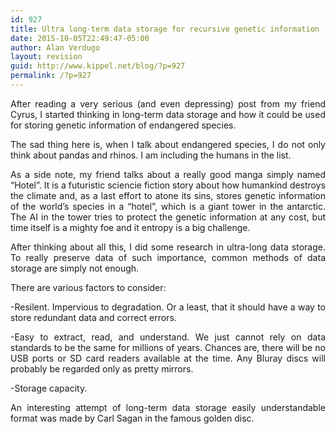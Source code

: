 ```yaml
---
id: 927
title: Ultra long-term data storage for recursive genetic information
date: 2015-10-05T22:49:47-05:00
author: Alan Verdugo
layout: revision
guid: http://www.kippel.net/blog/?p=927
permalink: /?p=927
---
```

<p style="text-align: justify;">
  After reading a very serious (and even depressing) post from my friend Cyrus, I started thinking in long-term data storage and how it could be used for storing genetic information of endangered species.
</p>

<p style="text-align: justify;">
  The sad thing here is, when I talk about endangered species, I do not only think about pandas and rhinos. I am including the humans in the list.
</p>

<p style="text-align: justify;">
  As a side note, my friend talks about a really good manga simply named &#8220;Hotel&#8221;. It is a futuristic sciencie fiction story about how humankind destroys the climate and, as a last effort to atone its sins, stores genetic information of the world&#8217;s species in a &#8220;hotel&#8221;, which is a giant tower in the antarctic. The AI in the tower tries to protect the genetic information at any cost, but time itself is a mighty foe and it entropy is a big challenge.
</p>

<p style="text-align: justify;">
  After thinking about all this, I did some research in ultra-long data storage. To really preserve data of such importance, common methods of data storage are simply not enough.
</p>

<p style="text-align: justify;">
  There are various factors to consider:
</p>

<p style="text-align: justify;">
  -Resilent. Impervious to degradation. Or a least, that it should have a way to store redundant data and correct errors.
</p>

<p style="text-align: justify;">
  -Easy to extract, read, and understand. We just cannot rely on data standards to be the same for millions of years. Chances are, there will be no USB ports or SD card readers available at the time. Any Bluray discs will probably be regarded only as pretty mirrors.
</p>

<p style="text-align: justify;">
  -Storage capacity.
</p>

<p style="text-align: justify;">
  An interesting attempt of long-term data storage easily understandable format was made by Carl Sagan in the famous golden disc.
</p>